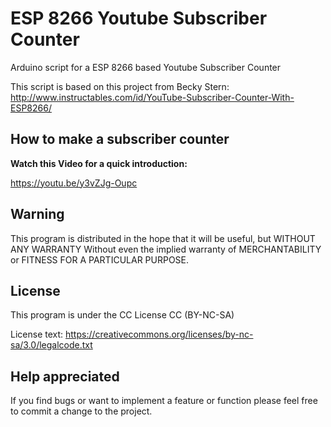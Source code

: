 # ESP 8266 Youtube Subscriber Counter
Arduino script for a ESP 8266 based Youtube Subscriber Counter

This script is based on this project from Becky Stern:
http://www.instructables.com/id/YouTube-Subscriber-Counter-With-ESP8266/

## How to make a subscriber counter
**Watch this Video for a quick introduction:**

https://youtu.be/y3vZJg-Oupc

## Warning
This program is distributed in the hope that it will be useful, but WITHOUT ANY WARRANTY Without even the implied warranty of MERCHANTABILITY or FITNESS FOR A PARTICULAR PURPOSE.

## License
This program is under the CC License
CC (BY-NC-SA)

License text: 
https://creativecommons.org/licenses/by-nc-sa/3.0/legalcode.txt

## Help appreciated
If you find bugs or want to implement a feature or function please feel free to commit a change to the project.
